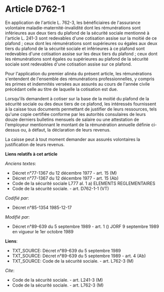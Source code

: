 # Article D762-1

En application de l'article L. 762-3, les bénéficiaires de l'assurance volontaire maladie-maternité-invalidité dont les
rémunérations sont inférieures aux deux tiers du plafond de la sécurité sociale mentionné à l'article L. 241-3 sont
redevables d'une cotisation assise sur la moitié de ce plafond ; ceux dont les rémunérations sont supérieures ou égales aux
deux tiers du plafond de la sécurité sociale et inférieures à ce plafond sont redevables d'une cotisation assise sur les deux
tiers du plafond ; ceux dont les rémunérations sont égales ou supérieures au plafond de la sécurité sociale sont redevables
d'une cotisation assise sur ce plafond. 

Pour l'application du premier alinéa du présent article, les rémunérations s'entendent de l'ensemble des rémunérations
professionnelles, y compris les primes et indemnités versées aux assurés au cours de l'année civile précédant celle au titre
de laquelle la cotisation est due. 

Lorsqu'ils demandent à cotiser sur la base de la moitié du plafond de la sécurité sociale ou des deux tiers de ce plafond,
les intéressés fournissent à la caisse tous documents permettant de justifier de leurs ressources, tels qu'une copie
certifiée conforme par les autorités consulaires de leurs douze derniers bulletins mensuels de salaire ou une attestation de
l'employeur mentionnant le montant de la rémunération annuelle définie ci-dessus ou, à défaut, la déclaration de leurs
revenus. 

La caisse peut à tout moment demander aux assurés volontaires la justification de leurs revenus.

**Liens relatifs à cet article**

_Anciens textes_:

  - Décret n°77-1367 du 12 décembre 1977 - art. 15 (M)
  - Décret n°77-1367 du 12 décembre 1977 - art. 15 (Ab)
  - Code de la sécurité sociale L777 al. 1 a) ELEMENTS REGLEMENTAIRES
  - Code de la sécurité sociale. - art. D762-1-1 (VT)

_Codifié par_:

  - Décret n°85-1354 1985-12-17

_Modifié par_:

  - Décret n°89-639 du 5 septembre 1989 - art. 1 () JORF 9 septembre 1989 en vigueur le 1er octobre 1989

**Liens**:

  - TXT_SOURCE: Décret n°89-639 du 5 septembre 1989
  - TXT_SOURCE: Décret n°89-639 du 5 septembre 1989 - art. 4 (Ab)
  - TXT_SOURCE: Code de la sécurité sociale. - art. L762-3 (M)

_Cite_:

  - Code de la sécurité sociale. - art. L241-3 (M)
  - Code de la sécurité sociale. - art. L762-3 (M)
